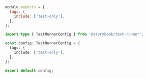 ```js filename=".storybook/test-runner.js" renderer="common" language="js" tabTitle="config"
module.exports = {
  tags: {
    include: ['test-only'],
  },
};
```

```ts filename=".storybook/test-runner.ts" renderer="common" language="ts" tabTitle="config"
import type { TestRunnerConfig } from '@storybook/test-runner';

const config: TestRunnerConfig = {
  tags: {
    include: ['test-only'],
  },
};

export default config;
```

